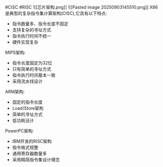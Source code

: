 #CISC #RISC
![[芯片架构.png]]
![[Pasted image 20250903145510.png]]
X86是典型的复杂指令集计算架构(CISC),它具有以下特点:  
- 指令数量多、指令长度不固定  
- 支持复杂的寻址方式  
- 指令执行时间不统一  
- 硬件实现复杂
  
MIPS架构:  
- 指令长度固定为32位  
- 只有简单的寻址方式  
- 指令执行时间基本一致  
- 采用流水线设计  
  
ARM架构:  
- 固定的指令长度  
- Load/Store架构  
- 简单的寻址方式  
- 低功耗设计  
  
PowerPC架构:  
- IBM开发的RISC架构  
- 指令格式规整  
- 通用寄存器数量多  
- 采用精简指令集设计理念